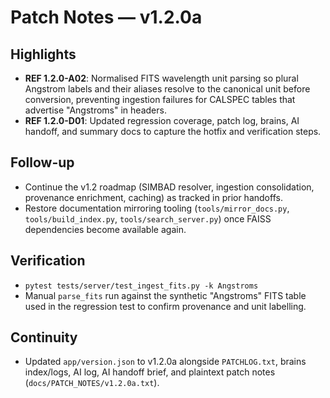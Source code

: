 # Patch Notes — v1.2.0a

## Highlights
- **REF 1.2.0-A02**: Normalised FITS wavelength unit parsing so plural Angstrom labels and their aliases resolve to the canonical unit before conversion, preventing ingestion failures for CALSPEC tables that advertise "Angstroms" in headers.
- **REF 1.2.0-D01**: Updated regression coverage, patch log, brains, AI handoff, and summary docs to capture the hotfix and verification steps.

## Follow-up
- Continue the v1.2 roadmap (SIMBAD resolver, ingestion consolidation, provenance enrichment, caching) as tracked in prior handoffs.
- Restore documentation mirroring tooling (`tools/mirror_docs.py`, `tools/build_index.py`, `tools/search_server.py`) once FAISS dependencies become available again.

## Verification
- `pytest tests/server/test_ingest_fits.py -k Angstroms`
- Manual `parse_fits` run against the synthetic "Angstroms" FITS table used in the regression test to confirm provenance and unit labelling.

## Continuity
- Updated `app/version.json` to v1.2.0a alongside `PATCHLOG.txt`, brains index/logs, AI log, AI handoff brief, and plaintext patch notes (`docs/PATCH_NOTES/v1.2.0a.txt`).
